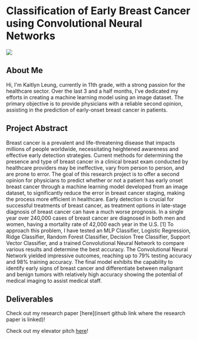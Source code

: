 # Classification of Early Breast Cancer using Convolutional Neural Networks

![](https://media.licdn.com/dms/image/D4D12AQEn2RvwfI7Lnw/article-cover_image-shrink_720_1280/0/1683871148854?e=2147483647&v=beta&t=FE2MR1IzgqW9doG1sRvDnz49luHBhPA2LkN75yM1bEg)

## About Me 
Hi, I'm Kaitlyn Leung, currently in 11th grade, with a strong passion for the healthcare sector. Over the last 3 and a half months, I've dedicated my efforts in creating a machine learning model using an image dataset. The primary objective is to provide physicians with a reliable second opinion, assisting in the prediction of early-onset breast cancer in patients.

## Project Abstract 
Breast cancer is a prevalent and life-threatening disease that impacts millions of people worldwide, necessitating heightened awareness and effective early detection strategies. Current methods for determining the presence and type of breast cancer in a clinical breast exam conducted by healthcare providers may be ineffective, vary from person to person, and are prone to error. The goal of this research project is to offer a second opinion for physicians to predict whether or not a patient has early onset breast cancer through a machine learning model developed from an image dataset, to significantly reduce the error in breast cancer staging, making the process more efficient in healthcare. Early detection is crucial for successful treatments of breast cancer, as treatment options in late-stage diagnosis of breast cancer can have a much worse prognosis. In a single year over 240,000 cases of breast cancer are diagnosed in both men and women, having a mortality rate of 42,000 each year in the U.S. [1] To approach this problem, I have tested an MLP Classifier, Logistic Regression, Ridge Classifier, Random Forest Classifier, Decision Tree Classifier, Support Vector Classifier, and a trained Convolutional Neural Network to compare various results and determine the best accuracy. The Convolutional Neural Network yielded impressive outcomes, reaching up to 79% testing accuracy and 98% training accuracy. The final model exhibits the capability to identify early signs of breast cancer and differentiate between malignant and benign tumors with relatively high accuracy showing the potential of medical imaging to assist medical staff.

## Deliverables

Check out my research paper [here](insert github link where the research paper is linked)!

Check out my elevator pitch [here](insert-youtube-link-here)!


